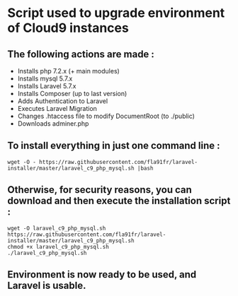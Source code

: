 # Script used to upgrade environment of Cloud9 instances
## The following actions are made :
- Installs php 7.2.x (+ main modules)
- Installs mysql 5.7.x
- Installs Laravel 5.7.x
- Installs Composer (up to last version)
- Adds Authentication to Laravel
- Executes Laravel Migration
- Changes .htaccess file to modify DocumentRoot (to ./public)
- Downloads adminer.php

## To install everything in just one command line : 
```
wget -O - https://raw.githubusercontent.com/fla91fr/laravel-installer/master/laravel_c9_php_mysql.sh |bash
```

## Otherwise, for security reasons, you can download and then execute the installation script :
```
wget -O laravel_c9_php_mysql.sh https://raw.githubusercontent.com/fla91fr/laravel-installer/master/laravel_c9_php_mysql.sh
chmod +x laravel_c9_php_mysql.sh
./laravel_c9_php_mysql.sh 
```

## Environment is now ready to be used, and Laravel is usable.
